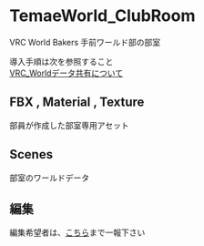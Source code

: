 # TemaeWorld_ClubRoom

VRC World Bakers 手前ワールド部の部室

導入手順は次を参照すること  
[VRC_Worldデータ共有について](./Documents/VRC_Worldデータ共有について.md)

## FBX , Material , Texture

部員が作成した部室専用アセット

## Scenes

部室のワールドデータ

## 編集

編集希望者は、[こちら](https://x.com/Riluchi_vrc)まで一報下さい
